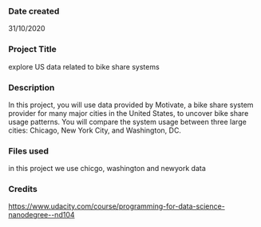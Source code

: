 ### Date created
31/10/2020
### Project Title
explore US data related to bike share systems

### Description
In this project, you will use data provided by Motivate, a bike share system provider for many major cities in the United States, to uncover bike share usage patterns. You will compare the system usage between three large cities: Chicago, New York City, and Washington, DC.


### Files used
in this project we use chicgo, washington and newyork data  

### Credits
https://www.udacity.com/course/programming-for-data-science-nanodegree--nd104
